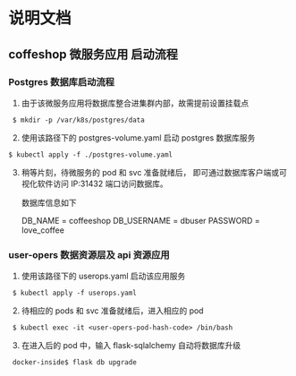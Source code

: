 # 说明文档

## coffeshop 微服务应用 启动流程

### Postgres 数据库启动流程

1. 由于该微服务应用将数据库整合进集群内部，故需提前设置挂载点

``` $ mkdir -p /var/k8s/postgres/data```

2. 使用该路径下的 postgres-volume.yaml 启动 postgres 数据库服务

``` $ kubectl apply -f ./postgres-volume.yaml ```

3. 稍等片刻，待微服务的 pod 和 svc 准备就绪后，
即可通过数据库客户端或可视化软件访问 IP:31432 端口访问数据库。

    数据库信息如下
    
    DB_NAME = coffeeshop
    DB_USERNAME = dbuser
    PASSWORD = love_coffee


### user-opers 数据资源层及 api 资源应用

1. 使用该路径下的 userops.yaml 启动该应用服务

``` $ kubectl apply -f userops.yaml```

2. 待相应的 pods 和 svc 准备就绪后，进入相应的 pod

``` $ kubectl exec -it <user-opers-pod-hash-code> /bin/bash```

3. 在进入后的 pod 中，输入 flask-sqlalchemy 自动将数据库升级

``` docker-inside$ flask db upgrade```

